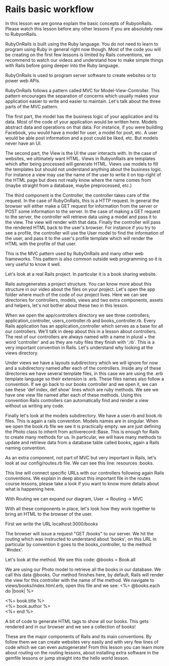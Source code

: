 # Rails basic workflow

In this lesson we are gonna explain the basic concepts of RubyonRails. Please watch this lesson before any other lessons if you are absolutely new to RubyonRails.

RubyOnRails is built using the Ruby language. You do not need to learn to program using Ruby in general right now though. Most of the code you will be creating on the first few lessons is limited by Rails conventions, we recommend to watch our videos and understand how to make simple things with Rails before going deeper into the Ruby language.

RubyOnRails is used to program server software to create websites or to power web APIs.

RubyOnRails follows a pattern called MVC for Model-View-Controller. This pattern encourages the separation of concerns which usually makes your application easier to write and easier to maintain.
Let's talk about the three parts of the MVC pattern.

The first part, the model has the business logic of your application and its data. Most of the code of your application would be written here. Models abstract data and operations on that data. For instance, if you were building Facebook, you would have a model for user, a model for post, etc. A user would be able post information and a post could be liked, etc. But models never have an UI.

The second part, the View is the UI the user interacts with. In the case of websites, we ultimately want HTML. Views in RubyonRails are templates which after being processed will generate HTML. Views use models to fill the templates but should not understand anything about the business logic. For instance a view may use the name of the user to write it on top-right of the HTML page but does not really know where the name comes from (maybe straight from a database, maybe preprocessed, etc.)

The third component is the Controller, the controller takes care of the request. In the case of RubyOnRails, this is a HTTP request. In general the browser will either make a GET request for information from the server or POST some information to the server. In the case of making a GET request to the server, the controller will retrieve data using a model and pass it to the view. The view will render with that data. Finally the controller will pass the rendered HTML back to the user's browser.
For instance if you try to see a profile, the controller will use the User model to find the information of the user, and pass it to the user's profile template which will render the HTML with the profile of that user.

This is the MVC pattern used by RubyOnRails and many other web frameworks. This pattern is also common outside web programming so it is very useful to know it well.

Let's look at a real Rails project. In particular it is a book sharing website.

Rails autogenerates a project structure. You can know more about this structure in our video about the files on your project.
Let's open the app folder where much of the code of our project lives. Here we can see directories for controllers, models, views and two extra components, assets and helpers, let's not bother about these two in this lesson.

When we open the app/controllers directory we see three controllers, application_controller, users_controller.rb and books_controller.rb. Every Rails application has an application_controller which serves as a base for all our controllers. We'll talk in deep about this in a lesson about controllers.
The rest of our controllers are always named with a name in plural + the word 'controller' and as they are ruby files they finish with '.rb'. This is a very important convention in Rails. Let's understand why looking at the views directory.

Under views we have a layouts subdirectory which we will ignore for now and a subdirectory named after each of the controllers.
Inside any of these directories we have several template files, in this case we are using the .erb template language so their extension is .erb. These files names also follow a convention. If we go back to our books controller and we open it, we can see these 'def index, def show' lines which are ruby methods. We see we have one view file named after each of these methods. Using this convention Rails controllers can automatically find and render a view without us writing any code.

Finally let's look at the models subdirectory. We have a user.rb and book.rb files. This is again a rails convention. Models names are in singular. When we open the book.rb file we see it is practically empty. we are just defining the Photo class to inherit from activerecord::Base. This is enough for Rails to create many methods for us. In particular, we will have many methods to update and retrieve data from a database table called books, again a Rails naming convention.


As an extra component, not part of MVC but very important in Rails, let's look at our config/routes.rb file. We can see this line:
resources :books.

This line will connect specific URLs with our controllers following again Rails conventions. We explain in deep about this important file in the routes course lessons, please take a look if you want to know more details about what is happening here.

With Routing we can expand our diagram, User -> Routing -> MVC

With all these components in place, let's look how they work together to bring an HTML to the browser of the user.

First we write the URL
localhost:3000/books

The browser will issue a request "GET /books" to our server.
We hit the routing which was instructed to understand about 'books', on this URL in particular by convention it goes to the books_controller, to the method '#index'.

Let's look at the method. We see this code:
@books = Book.all

We are using our Photo model to retrieve all the books in our database. We call this data @books.  Our method finishes here, by default, Rails will render the view for this controller with the name of the method.
We navigate to views/books/index.html.erb, open this file and we see:
<%= @books.each do |book| %>
  <div> <%= book.title %> </div>
  <div> <%= book.author %> </div>
<%= end %>

A bit of code to generate HTML tags to show all our books. This gets rendered and in our browser and we see a collection of books!

These are the major components of Rails and its main conventions. By follow them we can create websites very easily and with very few lines of code which we can even autogenerate!
From this lesson you can learn more about routing on the routing lessons, about installing extra software in the gemfile lessons or jump straight into the hello world lesson.







